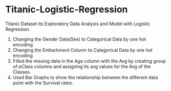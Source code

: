 # Titanic-Logistic-Regression
Titanic Dataset its Exploratory Data Analysis and Model with Logistic Regression.

1. Changing the Gender Data(Sex) to Categorical Data by one hot encoding. 
2. Changing the Embarkment Column to Categorical Data by one hot encoding
3. Filled the missing data in the Age column with the Avg by creating group of pClass columns and assigning its avg values for the Avg of the Classes.
4. Used Bar Graphs to show the relationship between the different data point with the Survival rates.
